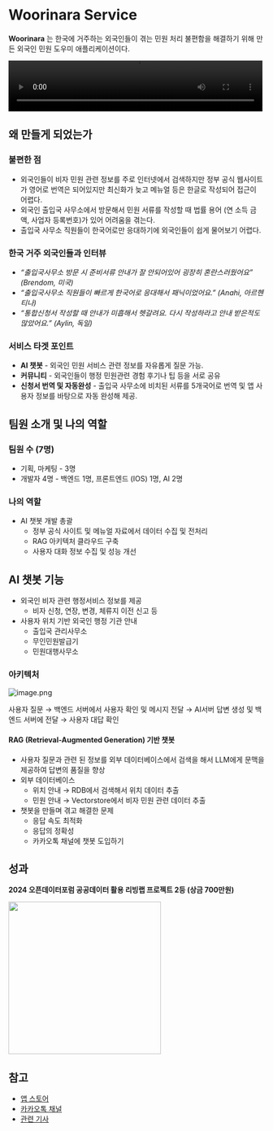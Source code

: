 # Woorinara Service

**Woorinara** 는 한국에 거주하는 외국인들이 겪는 민원 처리 불편함을 해결하기 위해 만든 외국인 민원 도우미 애플리케이션이다.

<video width="500" height="100" controls>
  <source src="/portfolio/woorinara/woorinara_video.mp4" type="video/mp4">
</video>


## 왜 만들게 되었는가

### 불편한 점

- 외국인들이 비자 민원 관련 정보를 주로 인터넷에서 검색하지만 정부 공식 웹사이트가 영어로 번역은 되어있지만 최신화가 늦고 메뉴얼 등은 한글로 작성되어 접근이 어렵다.
- 외국인 출입국 사무소에서 방문해서 민원 서류를 작성할 때 법률 용어 (연 소득 금액, 사업자 등록번호)가 있어 어려움을 겪는다.
- 출입국 사무소 직원들이 한국어로만 응대하기에 외국인들이 쉽게 물어보기 어렵다.

### 한국 거주 외국인들과 인터뷰

- *“출입국사무소 방문 시 준비서류 안내가 잘 안되어있어 굉장히 혼란스러웠어요” (Brendom, 미국)*
- *“출입국사무소 직원들이 빠르게 한국어로 응대해서 패닉이었어요.” (Anahi, 아르헨티나)*
- *“통합신청서 작성할 때 안내가 미흡해서 헷갈려요. 다시 작성하라고 안내 받은적도 많았어요.” (Aylin, 독일)*

### 서비스 타겟 포인트

- **AI 챗봇** - 외국인 민원 서비스 관련 정보를 자유롭게 질문 가능.
- **커뮤니티** - 외국인들이 행정 민원관련 경험 후기나 팁 등을 서로 공유
- **신청서 번역 및 자동완성** - 출입국 사무소에 비치된 서류를 5개국어로 번역 및 앱 사용자 정보를 바탕으로 자동 완성해 제공.

## 팀원 소개 및 나의 역할

### 팀원 수 (7명)

- 기획, 마케팅 - 3명
- 개발자 4명 - 백엔드 1명, 프론트엔드 (IOS) 1명, AI 2명

### 나의 역할

- AI 챗봇 개발 총괄
    - 정부 공식 사이트 및 메뉴얼 자료에서 데이터 수집 및 전처리
    - RAG 아키텍처 클라우드 구축
    - 사용자 대화 정보 수집 및  성능 개선

## AI 챗봇 기능

- 외국인 비자 관련 행정서비스 정보를 제공
    - 비자 신청, 연장, 변경, 체류지 이전 신고 등
- 사용자 위치 기반 외국인 행정 기관 안내
    - 출입국 관리사무소
    - 무인민원발급기
    - 민원대행사무소

### 아키텍처

![image.png](/portfolio/woorinara/woorinara_architecture.png)

사용자 질문 → 백엔드 서버에서 사용자 확인 및 메시지 전달 → AI서버 답변 생성 및 백엔드 서버에 전달 → 사용자 대답 확인

#### RAG (Retrieval-Augmented Generation) 기반 챗봇

- 사용자 질문과 관련 된 정보를 외부 데이터베이스에서 검색을 해서 LLM에게 문맥을 제공하여 답변의 품질을 향상
- 외부 데이터베이스
    - 위치 안내  → RDB에서 검색해서 위치 데이터 추출
    - 민원 안내  → Vectorstore에서 비자 민원 관련 데이터 추출
- 챗봇을 만들며 겪고 해결한 문제
    - 응답 속도 최적화
    - 응답의 정확성
    - 카카오톡 채널에 챗봇 도입하기

## 성과

**2024 오픈데이터포럼 공공데이터 활용 리빙랩 프로젝트 2등 (상금 700만원)** 
<div style="display: flex; gap: 20px;">
  <img src="/about/livingLab.jpg" width="300" /> 
</div>

## 참고

- [앱 스토어](https://apps.apple.com/kr/app/woorinara/id6741319366?platform=iphone)
- [카카오톡 채널](https://pf.kakao.com/_xlAxhxjn)
- [관련 기사](https://www.itbiznews.com/news/articleView.html?idxno=153689)